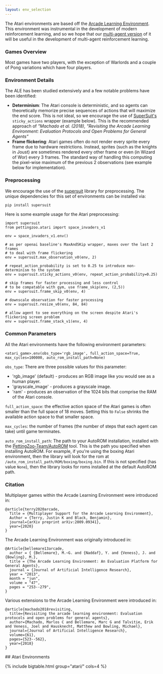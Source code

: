```yaml
---
layout: env_selection
---
```

<div class="selection-content" markdown="1">

The Atari environments are based off the [Arcade Learning Environment](https://github.com/mgbellemare/Arcade-Learning-Environment). This environment was instrumental in the development of modern reinforcement learning, and so we hope that our [multi-agent version](https://github.com/PettingZoo-Team/Multi-Agent-ALE) of it will be useful in the development of multi-agent reinforcement learning.

### Games Overview

Most games have two players, with the exception of Warlords and a couple of Pong variations which have four players.

### Environment Details

The ALE has been studied extensively and a few notable problems have been identified:

* **Determinism**: The Atari console is deterministic, and so agents can theoretically memorize precise sequences of actions that will maximize the end score. This is not ideal, so we encourage the use of [SuperSuit's](https://github.com/PettingZoo-Team/SuperSuit) `sticky_actions` wrapper (example below). This is the recommended approach of  *"Machado et al. (2018), "Revisiting the Arcade Learning Environment: Evaluation Protocols and Open Problems for General Agents"*
* **Frame flickering**: Atari games often do not render every sprite every frame due to hardware restrictions. Instead, sprites (such as the knights in Joust) are sometimes rendered every other frame or even (in Wizard of Wor) every 3 frames. The standard way of handling this computing the pixel-wise maximum of the previous 2 observations (see example below for implementation).

### Preprocessing

We encourage the use of the [supersuit](https://github.com/PettingZoo-Team/SuperSuit) library for preprocessing. The unique dependencies for this set of environments can be installed via:

 ````bash
pip install supersuit
 ````

Here is some example usage for the Atari preprocessing:

```
import supersuit
from pettingzoo.atari import space_invaders_v1

env = space_invaders_v1.env()

# as per openai baseline's MaxAndSKip wrapper, maxes over the last 2 frames
# to deal with frame flickering
env = supersuit.max_observation_v0(env, 2)

# repeat_action_probability is set to 0.25 to introduce non-determinism to the system
env = supersuit.sticky_actions_v0(env, repeat_action_probability=0.25)

# skip frames for faster processing and less control
# to be compatable with gym, use frame_skip(env, (2,5))
env = supersuit.frame_skip_v0(env, 4)

# downscale observation for faster processing
env = supersuit.resize_v0(env, 84, 84)

# allow agent to see everything on the screen despite Atari's flickering screen problem
env = supersuit.frame_stack_v1(env, 4)
```

### Common Parameters

All the Atari environments have the following environment parameters:

```
<atari_game>.env(obs_type='rgb_image', full_action_space=True, max_cycles=100000, auto_rom_install_path=None)
```

`obs_type`:  There are three possible values for this parameter:

* 'rgb_image' (default) - produces an RGB image like you would see as a human player.
* 'grayscale_image' - produces a grayscale image.
* 'ram' - produces an observation of the 1024 bits that comprise the RAM of the Atari console.

`full_action_space`:  the effective action space of the Atari games is often smaller than the full space of 18 moves. Setting this to `False` shrinks the available action space to that smaller space.

`max_cycles`:  the number of frames (the number of steps that each agent can take) until game terminates.

`auto_rom_install_path`: The path to your AutoROM installation, installed
with the [PettingZoo-Team/AutoROM](https://github.com/PettingZoo-Team/AutoROM) tool.
This is the path you specified when installing AutoROM. For example, if
you're using the boxing Atari environment, then the library will look for
the rom at
`/auto_rom_install_path/ROM/boxing/boxing.bin`.
If this is not specified (has value `None`), then the library looks for roms
installed at the default AutoROM path.


### Citation

Multiplayer games within the Arcade Learning Environment were introduced in:

```
@article{terry2020arcade,
  Title = {Multiplayer Support for the Arcade Learning Environment},
  Author = {Terry, Justin K and Black, Benjamin},
  journal={arXiv preprint arXiv:2009.09341},
  year={2020}
}
```

The Arcade Learning Environment was originally introduced in:

```
@Article{bellemare13arcade,
  author = { {Bellemare}, M.~G. and {Naddaf}, Y. and {Veness}, J. and {Bowling}, M.},
  title = {The Arcade Learning Environment: An Evaluation Platform for General Agents},
  journal = {Journal of Artificial Intelligence Research},
  year = "2013",
  month = "jun",
  volume = "47",
  pages = "253--279",
}
```

Various extensions to the Arcade Learning Environment were introduced in:

```
@article{machado2018revisiting,
  title={Revisiting the arcade learning environment: Evaluation protocols and open problems for general agents},
  author={Machado, Marlos C and Bellemare, Marc G and Talvitie, Erik and Veness, Joel and Hausknecht, Matthew and Bowling, Michael},
  journal={Journal of Artificial Intelligence Research},
  volume={61},
  pages={523--562},
  year={2018}
}
```

</div>

<div class="selection-table-container" markdown="1">
## Atari Environments

{% include bigtable.html group="atari/" cols=4 %}
</div>